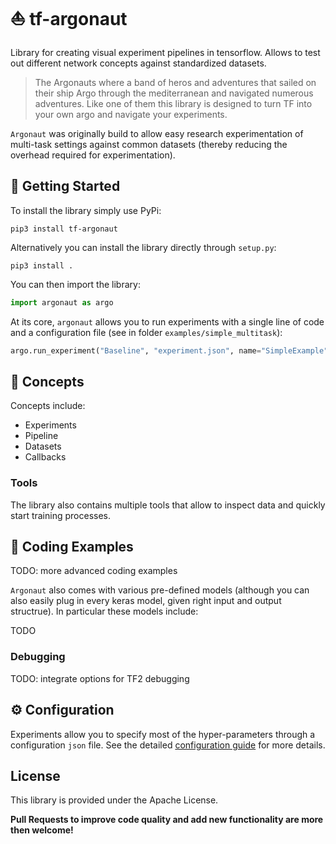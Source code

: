 # ⛵ tf-argonaut

Library for creating visual experiment pipelines in tensorflow. Allows to test out different network concepts against standardized datasets.

> The Argonauts where a band of heros and adventures that sailed on their ship Argo through the mediterranean and navigated numerous adventures.
> Like one of them this library is designed to turn TF into your own argo and navigate your experiments.

`Argonaut` was originally build to allow easy research experimentation of multi-task settings against common datasets (thereby reducing the overhead required for experimentation).

## 👶 Getting Started

To install the library simply use PyPi:
```
pip3 install tf-argonaut
```

Alternatively you can install the library directly through `setup.py`:
```
pip3 install .
```

You can then import the library:
```python
import argonaut as argo
```

At its core, `argonaut` allows you to run experiments with a single line of code and a configuration file (see in folder `examples/simple_multitask`):

```python
argo.run_experiment("Baseline", "experiment.json", name="SimpleExample")
```

## 📜 Concepts

Concepts include:

* Experiments
* Pipeline
* Datasets
* Callbacks

### Tools

The library also contains multiple tools that allow to inspect data and quickly start training processes.

## 💾‍ Coding Examples

TODO: more advanced coding examples

`Argonaut` also comes with various pre-defined models (although you can also easily plug in every keras model, given right input and output structrue).
In particular these models include:

TODO

### Debugging

TODO: integrate options for TF2 debugging

## ⚙ Configuration

Experiments allow you to specify most of the hyper-parameters through a configuration `json` file. See the detailed [configuration guide](config.md) for more details.

## License

This library is provided under the Apache License.

**Pull Requests to improve code quality and add new functionality are more then welcome!**